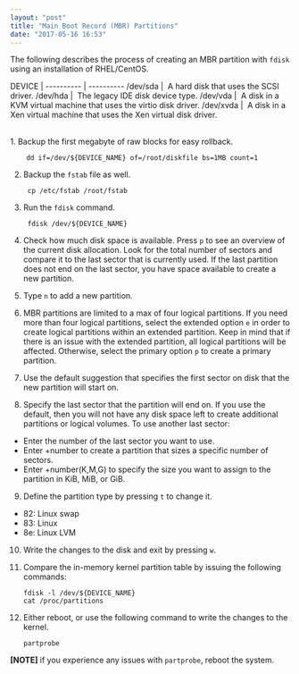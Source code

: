 ```yaml
---
layout: "post"
title: "Main Boot Record (MBR) Partitions"
date: "2017-05-16 16:53"
---
```


The following describes the process of creating an MBR partition with `fdisk` using an installation of RHEL/CentOS.

DEVICE     |
---------- | ----------
/dev/sda   | &nbsp;A hard disk that uses the SCSI driver.
/dev/hda   | &nbsp;The legacy IDE disk device type.
/dev/vda   | &nbsp;A disk in a KVM virtual machine that uses the virtio disk driver.
/dev/xvda  | &nbsp;A disk in a Xen virtual machine that uses the Xen virtual disk driver.

<br/>
1. Backup the first megabyte of raw blocks for easy rollback.

        dd if=/dev/${DEVICE_NAME} of=/root/diskfile bs=1MB count=1

2. Backup the `fstab` file as well.

        cp /etc/fstab /root/fstab

3. Run the  `fdisk` command.

        fdisk /dev/${DEVICE_NAME}

4. Check how much disk space is available. Press `p` to see an overview of the current disk allocation. Look for the total number of sectors and compare it to the last sector that is currently used. If the last partition does not end on the last sector, you have space available to create a new partition.

5. Type `n` to add a new partition.
6. MBR partitions are limited to a max of four logical partitions. If you need more than four logical partitions, select the extended option `e` in order to create logical partitions within an extended partition. Keep in mind that if there is an issue with the extended partition, all logical partitions will be affected. Otherwise, select the primary option `p` to create a primary partition.
7. Use the default suggestion that specifies the first sector on disk that the new partition will start on.
8. Specify the last sector that the partition will end on. If you use the default, then you will not have any disk space left to create additional partitions or logical volumes. To use another last sector:
  * Enter the number of the last sector you want to use.
  * Enter +number to create a partition that sizes a specific number of sectors.
  * Enter +number(K,M,G) to specify the size you want to assign to the partition in KiB, MiB, or GiB.

9. Define the partition type by pressing `t` to change it.
  * 82: Linux swap
  * 83: Linux
  * 8e: Linux LVM

10. Write the changes to the disk and exit by pressing `w`.
11. Compare the in-memory kernel partition table by issuing the following commands:

        fdisk -l /dev/${DEVICE_NAME}
        cat /proc/partitions

12. Either reboot, or use the following command to write the changes to the kernel.

        partprobe

**[NOTE]** if you experience any issues with `partprobe`, reboot the system.
